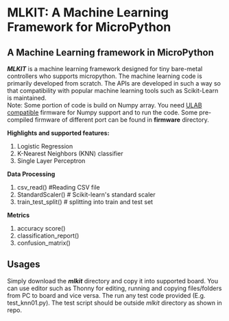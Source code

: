 # MLKIT: A Machine Learning Framework for MicroPython
## A Machine Learning framework in MicroPython
***MLKIT*** is a machine learning framework designed for tiny bare-metal controllers who supports micropython. The machine learning code is primarily developed from scratch. The APIs are developed in such a way so that compatibility with popular machine learning tools such as Scikit-Learn is maintained. <br>
Note: Some portion of code is build on Numpy array. You need [ULAB compatible](https://github.com/v923z/micropython-ulab) firmware for Numpy support and to run the code. Some pre-compiled firmware of different port can be found in **firmware** directory.<br>

**Highlights and supported features:** <br>
1. Logistic Regression
2. K-Nearest Neighbors (KNN) classifier
3. Single Layer Perceptron

**Data Processing**
1. csv_read() #Reading CSV file
2. StandardScaler() # Scikit-learn's standard scaler
3. train_test_split() # splitting into train and test set

**Metrics**
1. accuracy score()
2. classification_report()
3. confusion_matrix()

## Usages
Simply download the ***mlkit*** directory and copy it into supported board. You can use editor such as Thonny for editing, running and copying files/folders from PC to board and vice versa. The run any test code provided (E.g. test_knn01.py). The test script should be outside *mlkit* directory as shown in repo.
